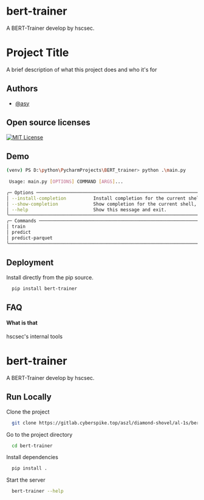 
# bert-trainer

A BERT-Trainer develop by hscsec.


# Project Title

A brief description of what this project does and who it's for


## Authors

- [@asy](https://github.com/ansanyuan)


## Open source licenses



[![MIT License](https://img.shields.io/badge/License-MIT-green.svg)](https://choosealicense.com/licenses/mit/)



## Demo

```bash
(venv) PS D:\python\PycharmProjects\BERT_trainer> python .\main.py
                                                                                                                                            
 Usage: main.py [OPTIONS] COMMAND [ARGS]...                                                                                                 

╭─ Options ────────────────────────────────────────────────────────────────────────────────────────────────────────────────────────────────╮
│ --install-completion          Install completion for the current shell.                                                                  │
│ --show-completion             Show completion for the current shell, to copy it or customize the installation.                           │
│ --help                        Show this message and exit.                                                                                │
╰──────────────────────────────────────────────────────────────────────────────────────────────────────────────────────────────────────────╯
╭─ Commands ───────────────────────────────────────────────────────────────────────────────────────────────────────────────────────────────╮
│ train                                                                                                                                    │
│ predict                                                                                                                                  │
│ predict-parquet                                                                                                                          │
╰──────────────────────────────────────────────────────────────────────────────────────────────────────────────────────────────────────────╯


```
## Deployment

Install directly from the pip source.

```bash
  pip install bert-trainer
```


## FAQ

#### What is that

hscsec's internal tools

# bert-trainer

A BERT-Trainer develop by hscsec.


## Run Locally

Clone the project

```bash
  git clone https://gitlab.cyberspike.top/aszl/diamond-shovel/al-1s/bert-trainer
```

Go to the project directory

```bash
  cd bert-trainer
```

Install dependencies

```bash
  pip install .
```

Start the server

```bash
  bert-trainer --help
```

